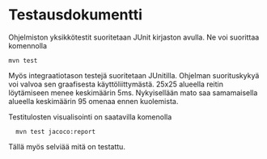# Testausdokumentti

Ohjelmiston yksikkötestit suoritetaan JUnit kirjaston avulla. Ne
voi suorittaa komennolla

```
mvn test
```
Myös integraatiotason testejä suoritetaan JUnitilla.
Ohjelman suorituskykyä voi valvoa sen graafisesta käyttöliittymästä.
25x25 alueella reitin löytämiseen menee keskimäärin 5ms.
Nykyisellään mato saa samamaisella alueella keskimäärin 95 omenaa ennen
kuolemista.


Testitulosten visualisointi on saatavilla komenolla
```
  mvn test jacoco:report
```
Tällä myös selviää mitä on testattu.
